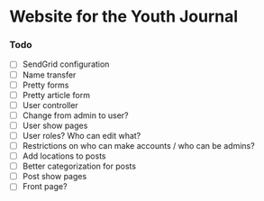 # Website for the Youth Journal

### Todo

- [ ] SendGrid configuration
- [ ] Name transfer
- [ ] Pretty forms
- [ ] Pretty article form
- [ ] User controller
- [ ] Change from admin to user?
- [ ] User show pages
- [ ] User roles? Who can edit what?
- [ ] Restrictions on who can make accounts / who can be admins?
- [ ] Add locations to posts
- [ ] Better categorization for posts
- [ ] Post show pages
- [ ] Front page?
